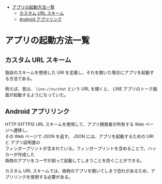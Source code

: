 <!-- TOC START min:1 max:3 link:true asterisk:false update:true -->
- [アプリの起動方法一覧](#アプリの起動方法一覧)
  - [カスタム URL スキーム](#カスタム-url-スキーム)
  - [Android アプリリンク](#android-アプリリンク)
<!-- TOC END -->


# アプリの起動方法一覧

## カスタム URL スキーム

独自のスキームを使用した URI を定義し、それを開いた場合にアプリを起動する方法である。

例えば、昔は、 `line://nv/chat` という URL を開くと、 LINE アプリのトーク画面が起動するようになっていた。


## Android アプリリンク

HTTP (HTTPS) URL スキームを使用して、アプリ開発者が所有する Web ページへ遷移し、  
その Web ページで JSON を返す。 JSON には、アプリを起動するための URI と アプリ証明書の  
フィンガープリントが含まれている。フィンガープリントを含めることで、ハッカーが作成した  
偽物のアプリをユーザが誤って起動してしまうことを防ぐことができる。

カスタム URL スキームでは、偽物のアプリを開いてしまう恐れがあるため、アプリリンクを使用する必要がある。
